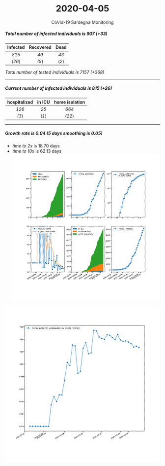 <div align='center'>

# 2020-04-05
CoVid-19 Sardegna Monitoring
</div>

##### Total number of infected individuals is 907 (+33)
Infected | Recovered | Dead
:---: | :---: | :---:
*815* | *49* | *43*
*(26*) | *(5*) | (*2*)

*Total number of tested individuals is 7157 (+368)*
***
##### Current number of infected individuals is 815 (+26)
hospitalized | in ICU | home isolation
:---: | :---: | :---:
*126* |*25* |*664*
*(3*) |*(1*) |*(22*)
***
##### Growth rate is 0.04 (5 days smoothing is 0.05)
- *time to 2x* is 18.70 days
- *time to 10x* is 62.13 days
![stats][stats]

![infected_normalized][infected_normalized]

[stats]: stats_Sardegna.png
[infected_normalized]: infected_normalized_Sardegna.png
